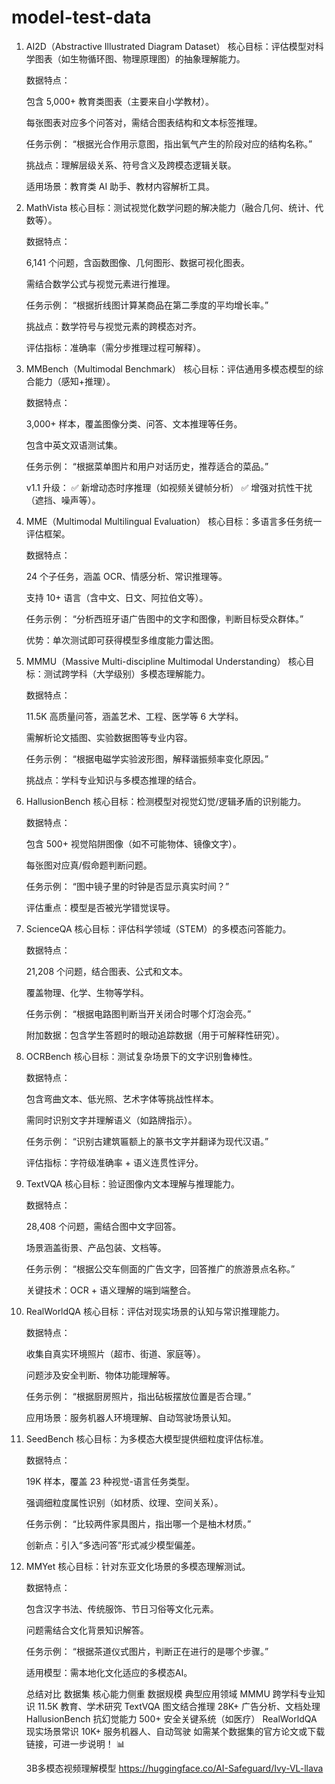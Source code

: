 # model-test-data

1. AI2D（Abstractive Illustrated Diagram Dataset）
    核心目标：评估模型对科学图表（如生物循环图、物理原理图）的抽象理解能力。

    数据特点：

    包含 5,000+ 教育类图表（主要来自小学教材）。

    每张图表对应多个问答对，需结合图表结构和文本标签推理。

    任务示例：
    “根据光合作用示意图，指出氧气产生的阶段对应的结构名称。”

    挑战点：理解层级关系、符号含义及跨模态逻辑关联。

    适用场景：教育类 AI 助手、教材内容解析工具。

2. MathVista
    核心目标：测试视觉化数学问题的解决能力（融合几何、统计、代数等）。

    数据特点：

    6,141 个问题，含函数图像、几何图形、数据可视化图表。

    需结合数学公式与视觉元素进行推理。

    任务示例：
    “根据折线图计算某商品在第二季度的平均增长率。”

    挑战点：数学符号与视觉元素的跨模态对齐。

    评估指标：准确率（需分步推理过程可解释）。

3. MMBench（Multimodal Benchmark）
    核心目标：评估通用多模态模型的综合能力（感知+推理）。

    数据特点：

    3,000+ 样本，覆盖图像分类、问答、文本推理等任务。

    包含中英文双语测试集。

    任务示例：
    “根据菜单图片和用户对话历史，推荐适合的菜品。”

    v1.1 升级：
    ✅ 新增动态时序推理（如视频关键帧分析）
    ✅ 增强对抗性干扰（遮挡、噪声等）。

4. MME（Multimodal Multilingual Evaluation）
    核心目标：多语言多任务统一评估框架。

    数据特点：

    24 个子任务，涵盖 OCR、情感分析、常识推理等。

    支持 10+ 语言（含中文、日文、阿拉伯文等）。

    任务示例：
    “分析西班牙语广告图中的文字和图像，判断目标受众群体。”

    优势：单次测试即可获得模型多维度能力雷达图。

5. MMMU（Massive Multi-discipline Multimodal Understanding）
    核心目标：测试跨学科（大学级别）多模态理解能力。

    数据特点：

    11.5K 高质量问答，涵盖艺术、工程、医学等 6 大学科。

    需解析论文插图、实验数据图等专业内容。

    任务示例：
    “根据电磁学实验波形图，解释谐振频率变化原因。”

    挑战点：学科专业知识与多模态推理的结合。

6. HallusionBench
    核心目标：检测模型对视觉幻觉/逻辑矛盾的识别能力。

    数据特点：

    包含 500+ 视觉陷阱图像（如不可能物体、镜像文字）。

    每张图对应真/假命题判断问题。

    任务示例：
    “图中镜子里的时钟是否显示真实时间？”

    评估重点：模型是否被光学错觉误导。

7. ScienceQA
    核心目标：评估科学领域（STEM）的多模态问答能力。

    数据特点：

    21,208 个问题，结合图表、公式和文本。

    覆盖物理、化学、生物等学科。

    任务示例：
    “根据电路图判断当开关闭合时哪个灯泡会亮。”

    附加数据：包含学生答题时的眼动追踪数据（用于可解释性研究）。

8. OCRBench
    核心目标：测试复杂场景下的文字识别鲁棒性。

    数据特点：

    包含弯曲文本、低光照、艺术字体等挑战性样本。

    需同时识别文字并理解语义（如路牌指示）。

    任务示例：
    “识别古建筑匾额上的篆书文字并翻译为现代汉语。”

    评估指标：字符级准确率 + 语义连贯性评分。

9. TextVQA
    核心目标：验证图像内文本理解与推理能力。

    数据特点：

    28,408 个问题，需结合图中文字回答。

    场景涵盖街景、产品包装、文档等。

    任务示例：
    “根据公交车侧面的广告文字，回答推广的旅游景点名称。”

    关键技术：OCR + 语义理解的端到端整合。

10. RealWorldQA
    核心目标：评估对现实场景的认知与常识推理能力。

    数据特点：

    收集自真实环境照片（超市、街道、家庭等）。

    问题涉及安全判断、物体功能理解等。

    任务示例：
    “根据厨房照片，指出砧板摆放位置是否合理。”

    应用场景：服务机器人环境理解、自动驾驶场景认知。

11. SeedBench
    核心目标：为多模态大模型提供细粒度评估标准。

    数据特点：

    19K 样本，覆盖 23 种视觉-语言任务类型。

    强调细粒度属性识别（如材质、纹理、空间关系）。

    任务示例：
    “比较两件家具图片，指出哪一个是柚木材质。”

    创新点：引入“多选问答”形式减少模型偏差。

12. MMYet
    核心目标：针对东亚文化场景的多模态理解测试。

    数据特点：

    包含汉字书法、传统服饰、节日习俗等文化元素。

    问题需结合文化背景知识解答。

    任务示例：
    “根据茶道仪式图片，判断正在进行的是哪个步骤。”

    适用模型：需本地化文化适应的多模态AI。

    总结对比
    数据集	核心能力侧重	数据规模	典型应用领域
    MMMU	跨学科专业知识	11.5K	教育、学术研究
    TextVQA	图文结合推理	28K+	广告分析、文档处理
    HallusionBench	抗幻觉能力	500+	安全关键系统（如医疗）
    RealWorldQA	现实场景常识	10K+	服务机器人、自动驾驶
    如需某个数据集的官方论文或下载链接，可进一步说明！ 📊


    3B多模态视频理解模型
    https://huggingface.co/AI-Safeguard/Ivy-VL-llava